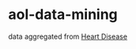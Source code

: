 # aol-data-mining
data aggregated from [Heart Disease](https://archive-beta.ics.uci.edu/dataset/45/heart+disease)

